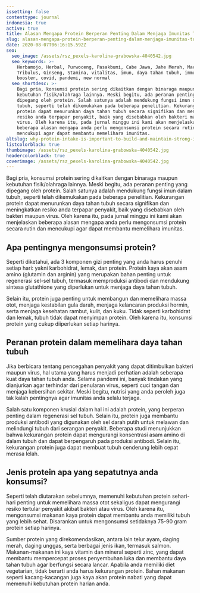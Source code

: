 ```yaml
---
issetting: false
contenttype: journal
indonesia: true
active: true
title: Alasan Mengapa Protein Berperan Penting Dalam Menjaga Imunitas Tubuh
slug: alasan-mengapa-protein-berperan-penting-dalam-menjaga-imunitas-tubuh
date: 2020-08-07T06:16:15.592Z
seo:
  seo_image: /assets/rsz_pexels-karolina-grabowska-4040542.jpg
  seo_keywords: >-
    Herbamojo, Herbal, Purwoceng, Pasakbumi, Cabe Jawa, Jahe Merah, Maca,
    Tribulus, Ginseng, Stamina, vitalitas, imun, daya tahan tubuh, immune
    booster, covid, pandemi, new normal
  seo_shortdesc: >-
    Bagi pria, konsumsi protein sering dikaitkan dengan binaraga maupun
    kebutuhan fisik/olahraga lainnya. Meski begitu, ada peranan penting yang
    dipegang oleh protein. Salah satunya adalah mendukung fungsi imun dalam
    tubuh, seperti telah dikemukakan pada beberapa penelitian. Kekurangan
    protein dapat menurunkan daya tahan tubuh secara signifikan dan meningkatkan
    resiko anda terpapar penyakit, baik yang disebabkan oleh bakteri maupun
    virus. Oleh karena itu, pada jurnal minggu ini kami akan menjelaskan
    beberapa alasan mengapa anda perlu mengonsumsi protein secara rutin dan
    mencukupi agar dapat membantu memelihara imunitas.
altslug: why-protein-intake-is-important-to-build-and-maintain-strong-immunity
listcolorblack: true
thumbimage: /assets/rsz_pexels-karolina-grabowska-4040542.jpg
headercolorblack: true
coverimage: /assets/rsz_pexels-karolina-grabowska-4040542.jpg
---
```


Bagi pria, konsumsi protein sering dikaitkan dengan binaraga maupun kebutuhan fisik/olahraga lainnya. Meski begitu, ada peranan penting yang dipegang oleh protein. Salah satunya adalah mendukung fungsi imun dalam tubuh, seperti telah dikemukakan pada beberapa penelitian. Kekurangan protein dapat menurunkan daya tahan tubuh secara signifikan dan meningkatkan resiko anda terpapar penyakit, baik yang disebabkan oleh bakteri maupun virus. Oleh karena itu, pada jurnal minggu ini kami akan menjelaskan beberapa alasan mengapa anda perlu mengonsumsi protein secara rutin dan mencukupi agar dapat membantu memelihara imunitas.

## Apa pentingnya mengonsumsi protein?

Seperti diketahui, ada 3 komponen gizi penting yang anda harus penuhi setiap hari: yakni karbohidrat, lemak, dan protein. Protein kaya akan asam amino (glutamin dan arginin) yang merupakan bahan penting untuk regenerasi sel-sel tubuh, termasuk memproduksi antibodi dan mendukung sintesa glutathione yang diperlukan untuk menjaga daya tahan tubuh.

Selain itu, protein juga penting untuk membangun dan memelihara massa otot, menjaga kestabilan gula darah, menjaga kelancaran produksi hormin, serta menjaga kesehatan rambut, kulit, dan kuku. Tidak seperti karbohidrat dan lemak, tubuh tidak dapat menyimpan protein. Oleh karena itu, konsumsi protein yang cukup diiperlukan setiap harinya.

## Peranan protein dalam memelihara daya tahan tubuh

Jika berbicara tentang pencegahan penyakit yang dapat ditimbulkan bakteri maupun virus, hal utama yang harus menjadi perhatian adalah seberapa kuat daya tahan tubuh anda. Selama pandemi ini, banyak tindakan yang dianjurkan agar terhindar dari penularan virus, seperti cuci tangan dan menjaga kebersihan sekitar. Meski begitu, nutrisi yang anda peroleh juga tak kalah pentingnya agar imunitas anda selalu terjaga.

Salah satu komponen krusial dalam hal ini adalah protein, yang berperan penting dalam regenerasi sel tubuh. Selain itu, protein juga membantu produksi antibodi yang digunakan oleh sel darah putih untuk melawan dan melindungi tubuh dari serangan penyakit. Beberapa studi menunjukkan bahwa kekurangan protein dapat mengurangi konsentrasi asam amino di dalam tubuh dan dapat berpengaruh pada produksi antibodi. Selain itu, kekurangan protein juga dapat membuat tubuh cenderung lebih cepat merasa lelah.

## Jenis protein apa yang sepatutnya anda konsumsi?

Seperti telah diutarakan sebelumnya, memenuhi kebutuhan protein sehari-hari penting untuk memelihara massa otot sekaligus dapat mengurangi resiko tertular penyakit akibat bakteri atau virus. Oleh karena itu, mengonsumsi makanan kaya protein dapat membantu anda memiliki tubuh yang lebih sehat. Disarankan untuk mengonsumsi setidaknya 75-90 gram protein setiap harinya.

Sumber protein yang direkomendasikan, antara lain telur ayam, daging merah, daging unggas, serta berbagai jenis ikan, termasuk salmon. Makanan-makanan ini kaya vitamin dan mineral seperti zinc, yang dapat membantu mempercepat proses penyembuhan luka dan membantu daya tahan tubuh agar berfungsi secara lancar. Apabila anda memiliki diet vegetarian, tidak berarti anda harus kekurangan protein. Bahan makanan seperti kacang-kacangan juga kaya akan protein nabati yang dapat memenuhi kebutuhan protein harian anda.
